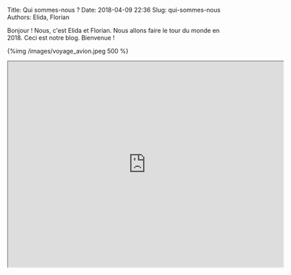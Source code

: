 Title: Qui sommes-nous ?
Date: 2018-04-09 22:36
Slug: qui-sommes-nous
Authors: Elida, Florian

Bonjour !
Nous, c'est Elida et Florian. Nous allons faire le tour du monde en 2018. Ceci est notre blog. Bienvenue !

{%img /images/voyage_avion.jpeg 500 %}

<iframe src="https://www.google.com/maps/d/embed?mid=1T67gVxRgQVDruzOIc0kzQi0wjR5kIy3s" width="640" height="480"></iframe>

